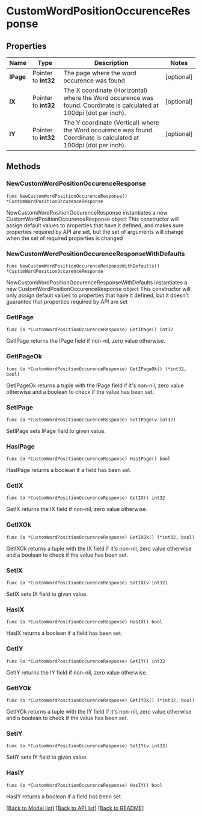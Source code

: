 # CustomWordPositionOccurenceResponse

## Properties

Name | Type | Description | Notes
------------ | ------------- | ------------- | -------------
**IPage** | Pointer to **int32** | The page where the word occurence was found | [optional] 
**IX** | Pointer to **int32** | The X coordinate (Horizontal) where the Word occurence was found.  Coordinate is calculated at 100dpi (dot per inch). | [optional] 
**IY** | Pointer to **int32** | The Y coordinate (Vertical) where the Word occurence was found.  Coordinate is calculated at 100dpi (dot per inch). | [optional] 

## Methods

### NewCustomWordPositionOccurenceResponse

`func NewCustomWordPositionOccurenceResponse() *CustomWordPositionOccurenceResponse`

NewCustomWordPositionOccurenceResponse instantiates a new CustomWordPositionOccurenceResponse object
This constructor will assign default values to properties that have it defined,
and makes sure properties required by API are set, but the set of arguments
will change when the set of required properties is changed

### NewCustomWordPositionOccurenceResponseWithDefaults

`func NewCustomWordPositionOccurenceResponseWithDefaults() *CustomWordPositionOccurenceResponse`

NewCustomWordPositionOccurenceResponseWithDefaults instantiates a new CustomWordPositionOccurenceResponse object
This constructor will only assign default values to properties that have it defined,
but it doesn't guarantee that properties required by API are set

### GetIPage

`func (o *CustomWordPositionOccurenceResponse) GetIPage() int32`

GetIPage returns the IPage field if non-nil, zero value otherwise.

### GetIPageOk

`func (o *CustomWordPositionOccurenceResponse) GetIPageOk() (*int32, bool)`

GetIPageOk returns a tuple with the IPage field if it's non-nil, zero value otherwise
and a boolean to check if the value has been set.

### SetIPage

`func (o *CustomWordPositionOccurenceResponse) SetIPage(v int32)`

SetIPage sets IPage field to given value.

### HasIPage

`func (o *CustomWordPositionOccurenceResponse) HasIPage() bool`

HasIPage returns a boolean if a field has been set.

### GetIX

`func (o *CustomWordPositionOccurenceResponse) GetIX() int32`

GetIX returns the IX field if non-nil, zero value otherwise.

### GetIXOk

`func (o *CustomWordPositionOccurenceResponse) GetIXOk() (*int32, bool)`

GetIXOk returns a tuple with the IX field if it's non-nil, zero value otherwise
and a boolean to check if the value has been set.

### SetIX

`func (o *CustomWordPositionOccurenceResponse) SetIX(v int32)`

SetIX sets IX field to given value.

### HasIX

`func (o *CustomWordPositionOccurenceResponse) HasIX() bool`

HasIX returns a boolean if a field has been set.

### GetIY

`func (o *CustomWordPositionOccurenceResponse) GetIY() int32`

GetIY returns the IY field if non-nil, zero value otherwise.

### GetIYOk

`func (o *CustomWordPositionOccurenceResponse) GetIYOk() (*int32, bool)`

GetIYOk returns a tuple with the IY field if it's non-nil, zero value otherwise
and a boolean to check if the value has been set.

### SetIY

`func (o *CustomWordPositionOccurenceResponse) SetIY(v int32)`

SetIY sets IY field to given value.

### HasIY

`func (o *CustomWordPositionOccurenceResponse) HasIY() bool`

HasIY returns a boolean if a field has been set.


[[Back to Model list]](../README.md#documentation-for-models) [[Back to API list]](../README.md#documentation-for-api-endpoints) [[Back to README]](../README.md)


